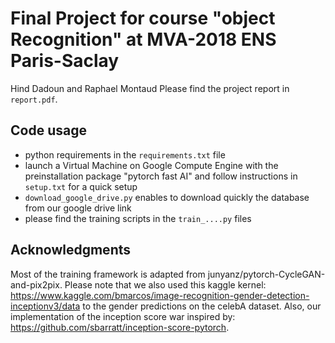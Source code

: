# Final Project for course "object Recognition" at MVA-2018 ENS Paris-Saclay
Hind Dadoun and Raphael Montaud 
Please find the project report in `report.pdf`.

## Code usage
- python requirements in the `requirements.txt` file
- launch a Virtual Machine on Google Compute Engine with the preinstallation package "pytorch fast AI" and follow instructions in `setup.txt` for a quick setup
- `download_google_drive.py` enables to download quickly the database from our google drive link
- please find the training scripts in the `train_....py` files

## Acknowledgments
Most of the training framework is adapted from junyanz/pytorch-CycleGAN-and-pix2pix. Please note that we also used this kaggle kernel: https://www.kaggle.com/bmarcos/image-recognition-gender-detection-inceptionv3/data to the gender predictions on the celebA dataset. Also, our implementation of the inception score war inspired by: https://github.com/sbarratt/inception-score-pytorch.
